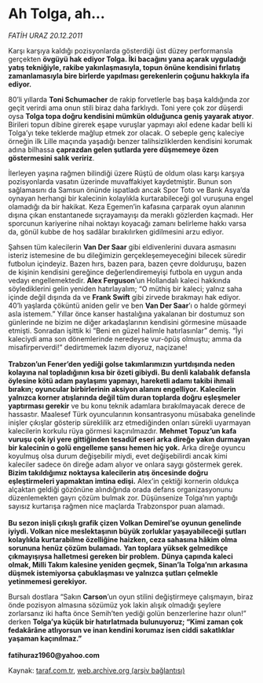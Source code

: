 # Ah Tolga, ah...

*FATİH URAZ 20.12.2011*

<div class="yazi"><p>Karşı karşıya kaldığı pozisyonlarda gösterdiği üst düzey performansla gerçekten <b>övgüyü hak ediyor Tolga. İki bacağını yana açarak uyguladığı yatış tekniğiyle, rakibe yakınlaşmasıyla, topun önüne kendisini fırlatış zamanlamasıyla bire birlerde yapılması gerekenlerin çoğunu hakkıyla ifa ediyor. </b></p>
<p>80’li yıllarda <b>Toni Schumacher</b> de rakip forvetlerle baş başa kaldığında zor geçit verirdi ama onun stili biraz daha farklıydı. Toni yere çok zor düşerdi oysa <b>Tolga topa doğru kendisini mümkün olduğunca geniş yayarak atıyor</b>. Birileri topun dibine girerek eşape vuruşlar yapmayı akıl edene kadar belli ki Tolga’yı teke teklerde mağlup etmek zor olacak. O sebeple genç kaleciye örneğin ilk Lille maçında yaşadığı benzer talihsizliklerden kendisini korumak adına bilhassa <b>çaprazdan gelen şutlarda yere düşmemeye özen göstermesini salık veririz</b>.</p>
<p>İlerleyen yaşına rağmen bilindiği üzere Rüştü de oldum olası karşı karşıya pozisyonlarda vasatın üzerinde muvaffakiyet kaydetmiştir. Bunun son sağlamasını da Samsun önünde ispatladı ancak Spor Toto ve Bank Asya’da oynayan herhangi bir kalecinin kolaylıkla kurtarabileceği gol vuruşuna engel olamadığı da bir hakikat. Keza Egemen’in kafasına çarparak oyun alanının dışına çıkan enstantanede sıçrayamayışı da meraklı gözlerden kaçmadı. Her sporcunun kariyerine nihai noktayı koyacağı zamanı belirleme hakkı varsa da, gönül kubbe de hoş sadâlar bırakılırken gidilmesini arzu ediyor.</p>
<p>Şahsen tüm kalecilerin <b>Van Der Saar</b> gibi eldivenlerini duvara asmasını isteriz istemesine de bu dileğimizin gerçekleşemeyeceğini bilecek süredir futbolun içindeyiz. Bazen hırs, bazen para, bazen çevre dolduruşu, bazen de kişinin kendisini gereğince değerlendiremeyişi futbola en uygun anda vedayı engellemektedir. <b>Alex Ferguson</b>’un Hollandalı kaleci hakkında söylediklerini gelin yeniden hatırlayalım; “O müthiş bir kaleci; yalnız saha içinde değil dışında da ve <b>Frank Swift</b> gibi zirvede bırakmayı hak ediyor. 40’lı yaşlarda çöküntü aniden gelir ve ben <b>Van Der Saar</b>’ı o halde görmeyi asla istemem.” Yıllar önce kanser hastalığına yakalanan bir dostumuz son günlerinde ne bizim ne diğer arkadaşlarının kendisini görmesine müsaade etmişti. Sonradan işittik ki “Beni en güzel halimle hatırlasınlar” demiş. “İyi kaleciydi ama son dönemlerinde neredeyse vur-öpüş olmuştu; amma da misafirperverdi!” dedirtmemek lazım diyoruz, naçizane!<br/><br/><b>Trabzon’un Fener’den yediği golse takımlarımızın yurtdışında neden kolayına nal topladığının kısa bir özeti gibiydi. Bu denli kalabalık defansla öylesine kötü adam paylaşımı yapmayı, hareketli adamı takibi ihmali bırakın; oyuncular birbirlerinin aksiyon alanını engelliyor.</b> <b>Kalecilerin yalnızca korner atışlarında değil tüm duran toplarda doğru eşleşmeler yaptırması gerekir</b> ve bu konu teknik adamlara bırakılmayacak derece de hassastır. Maalesef Türk oyuncularının konsantrasyonu müsabaka genelinde inişler çıkışlar gösterip süreklilik arz etmediğinden onları sürekli uyarmayan kalecilerin korkulu rüya görmesi kaçınılmazdır. <b>Mehmet Topuz’un kafa vuruşu çok iyi yere gittiğinden tesadüf eseri arka direğe yakın durmayan bir kalecinin o golü engelleme şansı hemen hiç yok.</b> Arka direğe oyuncu koyulmuş olsa durum değişebilir miydi, evet değişebilirdi ancak kimi kaleciler sadece ön direğe adam alıyor ve onlara saygı göstermek gerek. <b>Bizim takıldığımız noktaysa kalecilerin atış öncesinde doğru eşleştirmeleri yapmaktan imtina edişi.</b> Alex’in çektiği kornerin oldukça alçaktan geldiği gözönüne alındığında orada defans organizasyonunu düzenlemekten gayrı çözüm bulmak zor. Düşünsenize Tolga’nın yaptığı sayısız kurtarışa rağmen nice maçlarda Trabzonspor puan alamadı.<br/><br/><b>Bu sezon inişli çıkışlı grafik çizen Volkan Demirel’se oyunun genelinde iyiydi. Volkan nice meslektaşının büyük zorluklar yaşayabileceği şutları kolaylıkla kurtarabilme özelliğine haizken, ceza sahasına hâkim olma sorununa henüz çözüm bulamadı.</b> <b>Yan toplara yüksek gelmedikçe çıkmayışıysa halletmesi gereken bir problem.</b> <b>Dünya çapında kaleci olmak, Milli Takım kalesine yeniden geçmek, Sinan’la Tolga’nın arkasına düşmek istemiyorsa çabuklaşması ve yalnızca şutları çelmekle yetinmemesi gerekiyor.</b></p>
<p>Bursalı dostlara “Sakın <b>Carson</b>’un oyun stilini değiştirmeye çalışmayın, biraz önde pozisyon almasına sözümüz yok lakin alışık olmadığı şeylere zorlarsanız iki hafta önce Semih’ten yediği golün benzerlerine hazır olun!” derken <b>Tolga’ya küçük bir hatırlatmada bulunuyoruz; “Kimi zaman çok fedakârâne atlıyorsun ve inan kendini korumaz isen ciddi sakatlıklar yaşaman kaçınılmaz.”<br/><br/></b><b>fatihuraz1960@yahoo.com</b></p>
</div>

Kaynak: [taraf.com.tr](http://www.taraf.com.tr/fatih-uraz-2/makale-ah-tolga-ah.htm), [web.archive.org (arşiv bağlantısı)](http://web.archive.org/web/20131107155246/http://www.taraf.com.tr/fatih-uraz-2/makale-ah-tolga-ah.htm)
